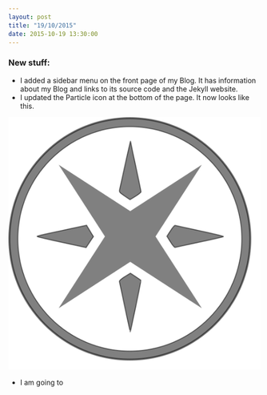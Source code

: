 ```yaml
---
layout: post
title: "19/10/2015"
date: 2015-10-19 13:30:00
---
```

### New stuff:
* I added a sidebar menu on the front page of my Blog.  It has information about my Blog and links to its source code and the Jekyll website.
* I updated the Particle icon at the bottom of the page. It now looks like this.
<center><img src="/particle.svg"></center>

* I am going to 
